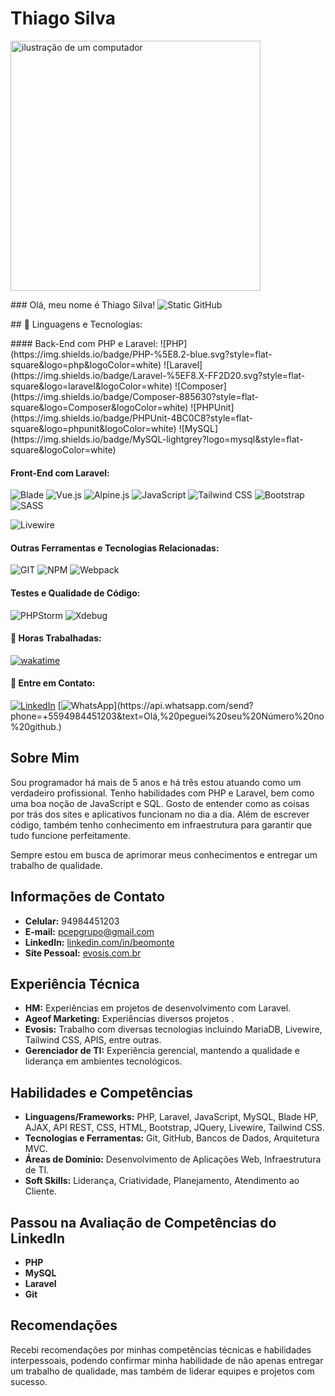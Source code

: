 # Thiago Silva

<img src="https://raw.githubusercontent.com/MicaelliMedeiros/micaellimedeiros/master/image/computer-illustration.png" alt="ilustração de um computador" width="400" />
<p align="left"> 
### Olá, meu nome é Thiago  Silva!

<img src="https://img.shields.io/static/v1?label=Overview&message=Thiago%20Silva&color=f8efd4&style=for-the-badge&logo=GitHub" alt="Static GitHub" />

</p>
## 🦄 Linguagens e Tecnologias:
<p align="left">
#### Back-End com PHP e Laravel:
![PHP](https://img.shields.io/badge/PHP-%5E8.2-blue.svg?style=flat-square&logo=php&logoColor=white)
![Laravel](https://img.shields.io/badge/Laravel-%5EF8.X-FF2D20.svg?style=flat-square&logo=laravel&logoColor=white)
![Composer](https://img.shields.io/badge/Composer-885630?style=flat-square&logo=Composer&logoColor=white)
![PHPUnit](https://img.shields.io/badge/PHPUnit-4BC0C8?style=flat-square&logo=phpunit&logoColor=white)
![MySQL](https://img.shields.io/badge/MySQL-lightgrey?logo=mysql&style=flat-square&logoColor=white)
</p>

#### Front-End com Laravel:
![Blade](https://img.shields.io/badge/Blade-%5EF8.X-2088FF.svg?style=flat-square&logo=laravel&logoColor=white)
![Vue.js](https://img.shields.io/badge/Vue.js-4FC08D?style=flat-square&logo=Vue.js&logoColor=white)
![Alpine.js](https://img.shields.io/badge/Alpine.js-8BC0D0?style=flat-square&logo=Alpine.js&logoColor=white)
![JavaScript](https://img.shields.io/badge/JavaScript-blue?logo=JavaScript&style=flat-square&logoColor=white)
![Tailwind CSS](https://img.shields.io/badge/Tailwind_CSS-38B2AC?style=flat-square&logo=tailwind-css&logoColor=white)
![Bootstrap](https://img.shields.io/badge/Bootstrap-7952B3?style=flat-square&logo=bootstrap&logoColor=white)
![SASS](https://img.shields.io/badge/SASS-hotpink.svg?style=flat-square&logo=SASS&logoColor=white)

![Livewire](https://img.shields.io/badge/Livewire-%5EF8.X-FFDD00.svg?style=flat-square&logo=laravel&logoColor=white)

#### Outras Ferramentas e Tecnologias Relacionadas:
![GIT](https://img.shields.io/badge/GIT-F05032?style=flat-square&logo=git&logoColor=white)
![NPM](https://img.shields.io/badge/NPM-CB3837?style=flat-square&logo=npm&logoColor=white)
![Webpack](https://img.shields.io/badge/Webpack-8DD6F9?style=flat-square&logo=Webpack&logoColor=white)

#### Testes e Qualidade de Código:
![PHPStorm](https://img.shields.io/badge/PHPStorm-000000.svg?style=flat-square&logo=phpstorm&logoColor=white)
![Xdebug](https://img.shields.io/badge/Xdebug-%5EF8.X-3973A5.svg?style=flat-square&logoColor=white)



#### 💼 Horas Trabalhadas:
[![wakatime](https://wakatime.com/badge/user/2d28d262-ccad-4508-a794-b10b45d7cca4.svg)](https://wakatime.com/@2d28d262-ccad-4508-a794-b10b45d7cca4)
#### 💌 Entre em Contato:
[![LinkedIn](https://img.shields.io/badge/-LinkedIn-0e76a8?style=flat-square&logo=Linkedin&logoColor=white&link=www.linkedin.com/in/beomonte)](https://www.linkedin.com/in/beomonte)
[![WhatsApp](https://img.shields.io/badge/-WhatsApp-25d366?style=flat-square&labelColor=25d366&logo=whatsapp&logoColor=white&link=https://api.whatsapp.com/send?phone=+5594984110714&text=Olá,%20peguei%20seu%20Número%20no%20github.)](https://api.whatsapp.com/send?phone=+5594984451203&text=Olá,%20peguei%20seu%20Número%20no%20github.)

## Sobre Mim
Sou programador há mais de 5 anos e há três estou atuando como um verdadeiro profissional. Tenho habilidades com PHP e Laravel, bem como uma boa noção de JavaScript e SQL. Gosto de entender como as coisas por trás dos sites e aplicativos funcionam no dia a dia. Além de escrever código, também tenho conhecimento em infraestrutura para garantir que tudo funcione perfeitamente.

Sempre estou em busca de aprimorar meus conhecimentos e entregar um trabalho de qualidade. 

## Informações de Contato
- **Celular:** 94984451203
- **E-mail:** pcepgrupo@gmail.com
- **LinkedIn:** [linkedin.com/in/beomonte](https://www.linkedin.com/in/beomonte)
- **Site Pessoal:** [evosis.com.br](https://www.evosis.com.br)


## Experiência Técnica
- **HM:** Experiências  em projetos de desenvolvimento com Laravel.
- **Ageof Marketing:** Experiências diversos  projetos .
- **Evosis:** Trabalho com diversas tecnologias incluindo MariaDB, Livewire, Tailwind CSS, APIS, entre outras.
- **Gerenciador de TI:** Experiência gerencial, mantendo a qualidade e liderança em ambientes tecnológicos.

## Habilidades e Competências
- **Linguagens/Frameworks:** PHP, Laravel, JavaScript, MySQL, Blade HP, AJAX, API REST, CSS, HTML, Bootstrap, JQuery, Livewire, Tailwind CSS.
- **Tecnologias e Ferramentas:** Git, GitHub, Bancos de Dados, Arquitetura MVC.
- **Áreas de Domínio:** Desenvolvimento de Aplicações Web, Infraestrutura de TI.
- **Soft Skills:** Liderança, Criatividade, Planejamento, Atendimento ao Cliente.
  
## Passou na Avaliação de Competências do LinkedIn
- **PHP**
- **MySQL**
- **Laravel**
- **Git**

## Recomendações
Recebi recomendações por minhas competências técnicas e habilidades interpessoais, podendo confirmar minha habilidade de não apenas entregar um trabalho de qualidade, mas também de liderar equipes e projetos com sucesso.